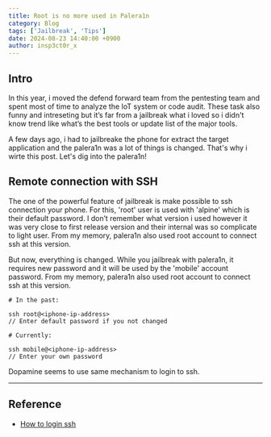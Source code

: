 ```yaml
---
title: Root is no more used in Palera1n
category: Blog
tags: ['Jailbreak', 'Tips']
date: 2024-08-23 14:40:00 +0900
author: insp3ct0r_x
---
```


## Intro

In this year, i moved the defend forward team from the pentesting team and spent most of time to analyze the IoT system or code audit. These task also funny and intreseting but it’s far from a jailbreak what i loved so i didn't know trend like what’s the best tools or update list of the major tools.

A few days ago, i had to jailbreake the phone for extract the target application and the palera1n was a lot of things is changed. That's why i wirte this post. Let's dig into the palera1n!

## Remote connection with SSH

The one of the powerful feature of jailbreak is make possible to ssh connection your phone. For this, 'root' user is used with 'alpine' which is their default password. I don’t remember what version i used however it was very close to first release version and their internal was so complicate to light user. From my memory, palera1n also used root account to connect ssh at this version.

But now, everything is changed. While you jailbreak with palera1n, it requires new password and it will be used by the 'mobile' account password. From my memory, palera1n also used root account to connect ssh at this version.

```
# In the past:

ssh root@<iphone-ip-address>
// Enter default password if you not changed

# Currently:

ssh mobile@<iphone-ip-address>
// Enter your own password
```

Dopamine seems to use same mechanism to login to ssh.

---

## Reference

- [How to login ssh](https://medium.com/@hunterid/not-alpine-ssh-password-for-jailbroken-iphone-meowbrek2-3bc3bd66428a)
